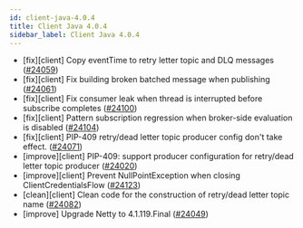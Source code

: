 ```yaml
---
id: client-java-4.0.4
title: Client Java 4.0.4
sidebar_label: Client Java 4.0.4
---
```


- [fix][client] Copy eventTime to retry letter topic and DLQ messages ([#24059](https://github.com/apache/pulsar/pull/24059))
- [fix][client] Fix building broken batched message when publishing ([#24061](https://github.com/apache/pulsar/pull/24061))
- [fix][client] Fix consumer leak when thread is interrupted before subscribe completes ([#24100](https://github.com/apache/pulsar/pull/24100))
- [fix][client] Pattern subscription regression when broker-side evaluation is disabled ([#24104](https://github.com/apache/pulsar/pull/24104))
- [fix][client] PIP-409 retry/dead letter topic producer config don't take effect. ([#24071](https://github.com/apache/pulsar/pull/24071))
- [improve][client] PIP-409: support producer configuration for retry/dead letter topic producer ([#24020](https://github.com/apache/pulsar/pull/24020))
- [improve][client] Prevent NullPointException when closing ClientCredentialsFlow ([#24123](https://github.com/apache/pulsar/pull/24123))
- [clean][client] Clean code for the construction of retry/dead letter topic name ([#24082](https://github.com/apache/pulsar/pull/24082))
- [improve] Upgrade Netty to 4.1.119.Final ([#24049](https://github.com/apache/pulsar/pull/24049))